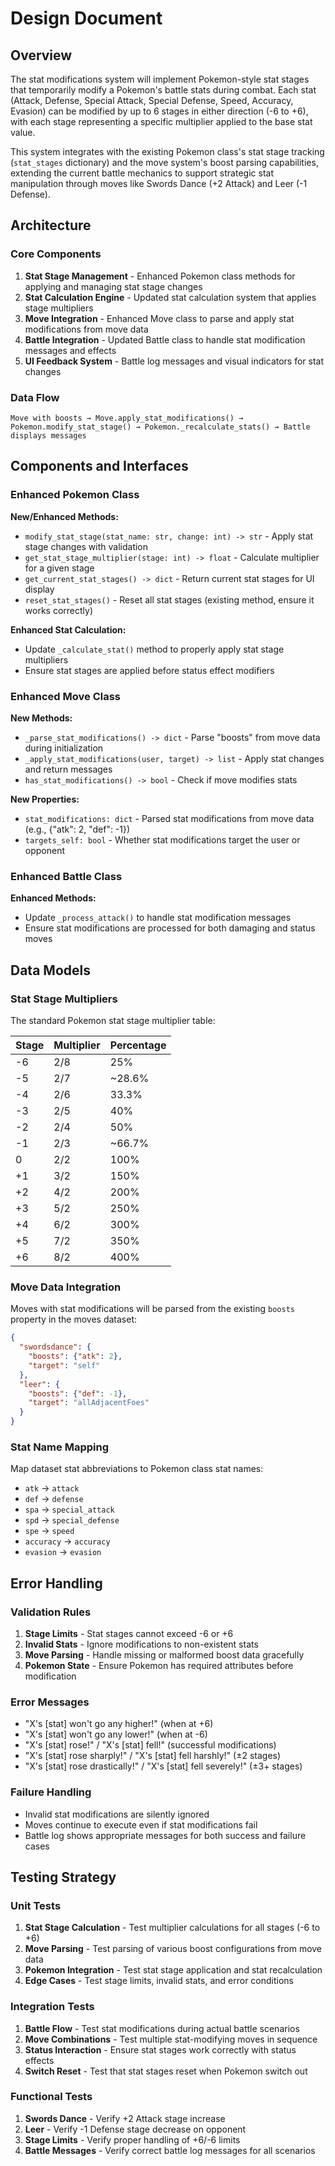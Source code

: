 # Design Document

## Overview

The stat modifications system will implement Pokemon-style stat stages that temporarily modify a Pokemon's battle stats during combat. Each stat (Attack, Defense, Special Attack, Special Defense, Speed, Accuracy, Evasion) can be modified by up to 6 stages in either direction (-6 to +6), with each stage representing a specific multiplier applied to the base stat value.

This system integrates with the existing Pokemon class's stat stage tracking (`stat_stages` dictionary) and the move system's boost parsing capabilities, extending the current battle mechanics to support strategic stat manipulation through moves like Swords Dance (+2 Attack) and Leer (-1 Defense).

## Architecture

### Core Components

1. **Stat Stage Management** - Enhanced Pokemon class methods for applying and managing stat stage changes
2. **Stat Calculation Engine** - Updated stat calculation system that applies stage multipliers
3. **Move Integration** - Enhanced Move class to parse and apply stat modifications from move data
4. **Battle Integration** - Updated Battle class to handle stat modification messages and effects
5. **UI Feedback System** - Battle log messages and visual indicators for stat changes

### Data Flow

```
Move with boosts → Move.apply_stat_modifications() → Pokemon.modify_stat_stage() → Pokemon._recalculate_stats() → Battle displays messages
```

## Components and Interfaces

### Enhanced Pokemon Class

**New/Enhanced Methods:**
- `modify_stat_stage(stat_name: str, change: int) -> str` - Apply stat stage changes with validation
- `get_stat_stage_multiplier(stage: int) -> float` - Calculate multiplier for a given stage
- `get_current_stat_stages() -> dict` - Return current stat stages for UI display
- `reset_stat_stages()` - Reset all stat stages (existing method, ensure it works correctly)

**Enhanced Stat Calculation:**
- Update `_calculate_stat()` method to properly apply stat stage multipliers
- Ensure stat stages are applied before status effect modifiers

### Enhanced Move Class

**New Methods:**
- `_parse_stat_modifications() -> dict` - Parse "boosts" from move data during initialization
- `_apply_stat_modifications(user, target) -> list` - Apply stat changes and return messages
- `has_stat_modifications() -> bool` - Check if move modifies stats

**New Properties:**
- `stat_modifications: dict` - Parsed stat modifications from move data (e.g., {"atk": 2, "def": -1})
- `targets_self: bool` - Whether stat modifications target the user or opponent

### Enhanced Battle Class

**Enhanced Methods:**
- Update `_process_attack()` to handle stat modification messages
- Ensure stat modifications are processed for both damaging and status moves

## Data Models

### Stat Stage Multipliers

The standard Pokemon stat stage multiplier table:

| Stage | Multiplier | Percentage |
|-------|------------|------------|
| -6    | 2/8        | 25%        |
| -5    | 2/7        | ~28.6%     |
| -4    | 2/6        | 33.3%      |
| -3    | 2/5        | 40%        |
| -2    | 2/4        | 50%        |
| -1    | 2/3        | ~66.7%     |
| 0     | 2/2        | 100%       |
| +1    | 3/2        | 150%       |
| +2    | 4/2        | 200%       |
| +3    | 5/2        | 250%       |
| +4    | 6/2        | 300%       |
| +5    | 7/2        | 350%       |
| +6    | 8/2        | 400%       |

### Move Data Integration

Moves with stat modifications will be parsed from the existing `boosts` property in the moves dataset:

```json
{
  "swordsdance": {
    "boosts": {"atk": 2},
    "target": "self"
  },
  "leer": {
    "boosts": {"def": -1},
    "target": "allAdjacentFoes"
  }
}
```

### Stat Name Mapping

Map dataset stat abbreviations to Pokemon class stat names:
- `atk` → `attack`
- `def` → `defense`
- `spa` → `special_attack`
- `spd` → `special_defense`
- `spe` → `speed`
- `accuracy` → `accuracy`
- `evasion` → `evasion`

## Error Handling

### Validation Rules
1. **Stage Limits** - Stat stages cannot exceed -6 or +6
2. **Invalid Stats** - Ignore modifications to non-existent stats
3. **Move Parsing** - Handle missing or malformed boost data gracefully
4. **Pokemon State** - Ensure Pokemon has required attributes before modification

### Error Messages
- "X's [stat] won't go any higher!" (when at +6)
- "X's [stat] won't go any lower!" (when at -6)
- "X's [stat] rose!" / "X's [stat] fell!" (successful modifications)
- "X's [stat] rose sharply!" / "X's [stat] fell harshly!" (±2 stages)
- "X's [stat] rose drastically!" / "X's [stat] fell severely!" (±3+ stages)

### Failure Handling
- Invalid stat modifications are silently ignored
- Moves continue to execute even if stat modifications fail
- Battle log shows appropriate messages for both success and failure cases

## Testing Strategy

### Unit Tests
1. **Stat Stage Calculation** - Test multiplier calculations for all stages (-6 to +6)
2. **Move Parsing** - Test parsing of various boost configurations from move data
3. **Pokemon Integration** - Test stat stage application and stat recalculation
4. **Edge Cases** - Test stage limits, invalid stats, and error conditions

### Integration Tests
1. **Battle Flow** - Test stat modifications during actual battle scenarios
2. **Move Combinations** - Test multiple stat-modifying moves in sequence
3. **Status Interaction** - Ensure stat stages work correctly with status effects
4. **Switch Reset** - Test that stat stages reset when Pokemon switch out

### Functional Tests
1. **Swords Dance** - Verify +2 Attack stage increase
2. **Leer** - Verify -1 Defense stage decrease on opponent
3. **Stage Limits** - Verify proper handling of +6/-6 limits
4. **Battle Messages** - Verify correct battle log messages for all scenarios
